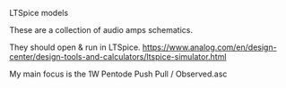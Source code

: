
LTSpice models

These are a collection of audio amps schematics.

They should open & run in LTSpice.  https://www.analog.com/en/design-center/design-tools-and-calculators/ltspice-simulator.html

My main focus is the 1W Pentode Push Pull / Observed.asc